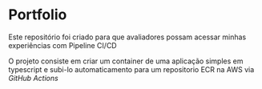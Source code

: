 # Portfolio

Este repositório foi criado para que avaliadores possam acessar minhas experiências com Pipeline CI/CD

O projeto consiste em criar um container de uma aplicação simples em typescript e subi-lo automaticamento para um repositorio ECR na AWS via *GitHub Actions*

